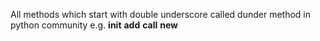 All methods which start with double underscore called dunder method in python community e.g.
__init__
__add__
__call__
__new__
